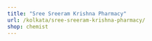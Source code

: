 ```yaml
---
title: "Sree Sreeram Krishna Pharmacy"
url: /kolkata/sree-sreeram-krishna-pharmacy/
shop: chemist
---
```

